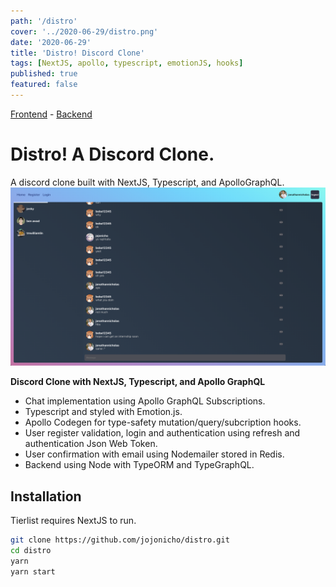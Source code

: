```yaml
---
path: '/distro'
cover: '../2020-06-29/distro.png'
date: '2020-06-29'
title: 'Distro! Discord Clone'
tags: [NextJS, apollo, typescript, emotionJS, hooks]
published: true
featured: false
---
```


[Frontend](https://github.com/jojonicho/distro) - [Backend](https://github.com/jojonicho/node-graphql-jwt-auth)

# Distro! A Discord Clone.

A discord clone built with NextJS, Typescript, and ApolloGraphQL.
![distro](./static/distro.png)

**Discord Clone with NextJS, Typescript, and Apollo GraphQL**<br>

- Chat implementation using Apollo GraphQL Subscriptions.
- Typescript and styled with Emotion.js.
- Apollo Codegen for type-safety mutation/query/subcription hooks.
- User register validation, login and authentication using refresh and authentication Json Web Token.
- User confirmation with email using Nodemailer stored in Redis.
- Backend using Node with TypeORM and TypeGraphQL.

## Installation

Tierlist requires NextJS to run.

```sh
git clone https://github.com/jojonicho/distro.git
cd distro
yarn
yarn start
```

